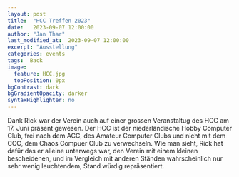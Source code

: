 ```yaml
---
layout: post
title:  "HCC Treffen 2023"
date:   2023-09-07 12:00:00
author: "Jan Thar"
last_modified_at:  2023-09-07 12:00:00
excerpt: "Ausstellung"
categories: events
tags:  Back
image:
  feature: HCC.jpg
  topPosition: 0px
bgContrast: dark
bgGradientOpacity: darker
syntaxHighlighter: no
---
```


Dank Rick war der Verein auch auf einer grossen Veranstaltug des HCC am 17. Juni präsent gewesen.
Der HCC ist der niederländische Hobby Computer Club, frei nach dem ACC, des Amateur Computer Clubs und nicht mit dem CCC, dem Chaos Compuer Club zu verwechseln.
Wie man sieht, Rick hat dafür das er alleine unterwegs war, den Verein mit einem kleinen bescheidenen, und im Vergleich mit anderen Ständen wahrscheinlich nur sehr wenig leuchtendem, Stand würdig repräsentiert.

